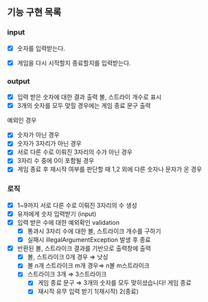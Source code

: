 ## 기능 구현 목록


### input
- [x]  숫자를 입력받는다.
- [x] 게임을 다시 시작할지 종료할지를 입력받는다.


### output
- [x] 입력 받은 숫자에 대한 결과 출력 볼, 스트라이 개수로 표시
- [x] 3개의 숫자를 모두 맞힐 경우에는 게임 종료 문구 출력

예외인 경우

- [x]  숫자가 아닌 경우
- [x]  숫자가 3자리가 아닌 경우
- [x]  서로 다른 수로 이뤄진 3자리의 수가 아닌 경우
- [x]  3자리 수 중에 0이 포함될 경우
- [x]  게임 종료 후 재시작 여부를 판단할 때 1,2 외에 다른 숫자나 문자가 온 경우

### 로직
- [x]  1~9까지 서로 다른 수로 이뤄진 3자리의 수 생성
- [x]  유저에게 숫자 입력받기 (input)
- [x]  입력 받은 수에 대한 예외확인 validation
    - [x]  통과시 3자리 수에 대한 볼, 스트라이크 개수를 구하기
    - [x]  실패시 illegalArgumentException 발생 후 종료
- [x]  반환된 볼, 스트라이크 결과를 기반으로  출력창에 출력
    - [x]  볼, 스트라이크 0개 경우 ⇒ 낫싱
    - [x]  볼 n개 스트라이크 m개 경우⇒ n볼 m스트라이크
    - [x]  스트라이크 3개 ⇒ 3스트라이크
        - [x]  게임 종료 문구 ⇒ 3개의 숫자를 모두 맞히셨습니다! 게임 종료
        - [x]  재시작 유무 입력 받기 1(재시작) 2(종료)